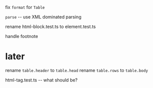fix `format` for `Table`

`parse` -- use XML dominated parsing

rename html-block.test.ts to element.test.ts

handle footnote

# later

rename `table.header` to `table.head`
rename `table.rows` to `table.body`

html-tag.test.ts -- what should be?
